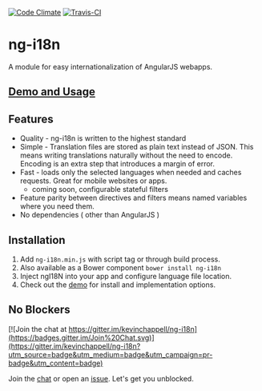 [![Code Climate](https://codeclimate.com/github/kevinchappell/ng-i18n/badges/gpa.svg)](https://codeclimate.com/github/kevinchappell/ng-i18n)
[![Travis-CI](https://travis-ci.org/kevinchappell/ng-i18n.svg)](https://travis-ci.org/kevinchappell/ng-i18n)

# ng-i18n #

A module for easy internationalization of AngularJS webapps.

## [Demo and Usage](http://kevinchappell.github.io/ng-i18n/)

## Features
- Quality - ng-i18n is written to the highest standard
- Simple - Translation files are stored as plain text instead of JSON. This means writing translations naturally without the need to encode. Encoding is an extra step that introduces a margin of error.
- Fast - loads only the selected languages when needed and caches requests. Great for mobile websites or apps. 
  - coming soon, configurable stateful filters
- Feature parity between directives and filters means named variables where you need them.
- No dependencies ( other than AngularJS )

## Installation
1. Add `ng-i18n.min.js` with script tag or through build process.
  2. Also available as a Bower component `bower install ng-i18n`
2. Inject ngI18N into your app and configure language file location.
3. Check out the [demo](http://kevinchappell.github.io/ng-i18n/) for install and implementation options.

## No Blockers
[![Join the chat at https://gitter.im/kevinchappell/ng-i18n](https://badges.gitter.im/Join%20Chat.svg)](https://gitter.im/kevinchappell/ng-i18n?utm_source=badge&utm_medium=badge&utm_campaign=pr-badge&utm_content=badge)

Join the [chat](https://gitter.im/kevinchappell/ng-i18n) or open an [issue](https://github.com/kevinchappell/ng-i18n/issues/new). Let's get you unblocked.
